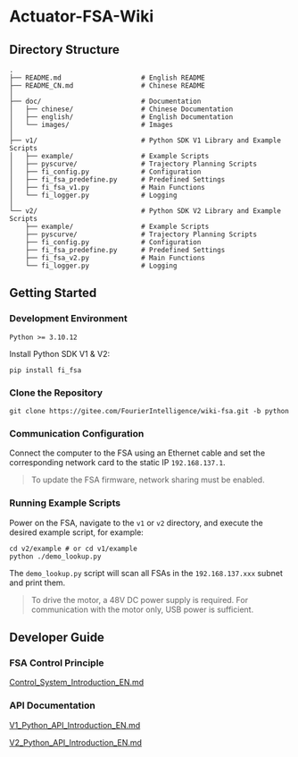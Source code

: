 # Actuator-FSA-Wiki

## Directory Structure

```shell
.
├── README.md                    # English README
├── README_CN.md                 # Chinese README
│
├── doc/                         # Documentation
│   ├── chinese/                 # Chinese Documentation
│   ├── english/                 # English Documentation
│   └── images/                  # Images
│
├── v1/                          # Python SDK V1 Library and Example Scripts
│   ├── example/                 # Example Scripts
│   ├── pyscurve/                # Trajectory Planning Scripts
│   ├── fi_config.py             # Configuration
│   ├── fi_fsa_predefine.py      # Predefined Settings
│   ├── fi_fsa_v1.py             # Main Functions
│   └── fi_logger.py             # Logging
│
└── v2/                          # Python SDK V2 Library and Example Scripts
    ├── example/                 # Example Scripts
    ├── pyscurve/                # Trajectory Planning Scripts
    ├── fi_config.py             # Configuration
    ├── fi_fsa_predefine.py      # Predefined Settings
    ├── fi_fsa_v2.py             # Main Functions
    └── fi_logger.py             # Logging
```

## Getting Started

### Development Environment

`Python >= 3.10.12`

Install Python SDK V1 & V2:

```shell
pip install fi_fsa
```

### Clone the Repository

```shell
git clone https://gitee.com/FourierIntelligence/wiki-fsa.git -b python
```

### Communication Configuration

Connect the computer to the FSA using an Ethernet cable and set the corresponding network card to the static IP `192.168.137.1`.

> To update the FSA firmware, network sharing must be enabled.

### Running Example Scripts

Power on the FSA, navigate to the `v1` or `v2` directory, and execute the desired example script, for example:

```shell
cd v2/example # or cd v1/example
python ./demo_lookup.py
```

The `demo_lookup.py` script will scan all FSAs in the `192.168.137.xxx` subnet and print them.

> To drive the motor, a 48V DC power supply is required. For communication with the motor only, USB power is sufficient.

## Developer Guide

### FSA Control Principle

 [Control_System_Introduction_EN.md](doc/EN/Control_System_Introduction_EN.md) 

### API Documentation

 [V1_Python_API_Introduction_EN.md](doc/EN/V1_Python_API_Introduction_EN.md) 

 [V2_Python_API_Introduction_EN.md](doc/EN/V2_Python_API_Introduction_EN.md) 
